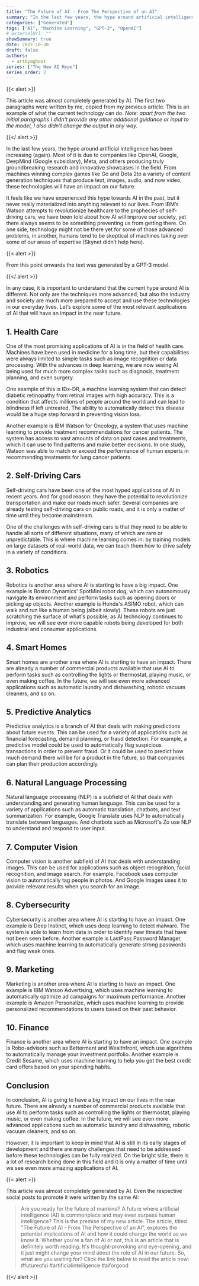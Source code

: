 ```yaml
---
title: "The Future of AI - From The Perspective of an AI"
summary: "In the last few years, the hype around artificial intelligence has been increasing (again). Most of it is due to truly groundbreaking research and innovative showcases in the field. From machines winning complex games like Go and Dota 2, to various content generation techniques, these technologies will impact our future."
categories: ["Generated"]
tags: ["AI", "Machine Learning", "GPT-3", "OpenAI"]
# externalUrl: ""
showSummary: true
date: 2022-10-30
draft: false
authors:
  - artbyaghost
series: ["The New AI Hype"]
series_order: 2
---
```


{{< alert >}}

This article was almost completely generated by AI. The first two paragraphs were written by me, copied from my previous article. This is an example of what the current technology can do. *Note: apart from the two initial paragraphs I didn't provide any other additional guidance or input to the model, I also didn't change the output in any way.*

{{</ alert >}}

In the last few years, the hype around artificial intelligence has been increasing (again). Most of it is due to companies like OpenAI, Google, DeepMind (Google subsidiary), Meta, and others producing truly groundbreaking research and innovative showcases in the field. From machines winning complex games like Go and Dota 2to a variety of content generation techniques that produce text, images, audio, and now video, these technologies will have an impact on our future.

It feels like we have experienced this hype towards AI in the past, but it never really materialized into anything relevant to our lives. From IBM’s Watson attempts to revolutionize healthcare to the prophecies of self-driving cars, we have been told about how AI will improve our society, yet there always seems to be something preventing us from getting there. On one side, technology might not be there yet for some of those advanced problems, in another, humans tend to be skeptical of machines taking over some of our areas of expertise (Skynet didn’t help here). 

{{< alert >}}

From this point onwards the text was generated by a GPT-3 model.

{{</ alert >}}


In any case, it is important to understand that the current hype around AI is different. Not only are the techniques more advanced, but also the industry and society are much more prepared to accept and use these technologies in our everyday lives. Let’s explore some of the most relevant applications of AI that will have an impact in the near future.

## 1. Health Care

One of the most promising applications of AI is in the field of health care. Machines have been used in medicine for a long time, but their capabilities were always limited to simple tasks such as image recognition or data processing. With the advances in deep learning, we are now seeing AI being used for much more complex tasks such as diagnosis, treatment planning, and even surgery.

One example of this is IDx-DR, a machine learning system that can detect diabetic retinopathy from retinal images with high accuracy. This is a condition that affects millions of people around the world and can lead to blindness if left untreated. The ability to automatically detect this disease would be a huge step forward in preventing vision loss.

Another example is IBM Watson for Oncology, a system that uses machine learning to provide treatment recommendations for cancer patients. The system has access to vast amounts of data on past cases and treatments, which it can use to find patterns and make better decisions. In one study, Watson was able to match or exceed the performance of human experts in recommending treatments for lung cancer patients.

## 2. Self-Driving Cars

Self-driving cars have been one of the most hyped applications of AI in recent years. And for good reason: they have the potential to revolutionize transportation and make our roads much safer. Several companies are already testing self-driving cars on public roads, and it is only a matter of time until they become mainstream.

One of the challenges with self-driving cars is that they need to be able to handle all sorts of different situations, many of which are rare or unpredictable. This is where machine learning comes in: by training models on large datasets of real-world data, we can teach them how to drive safely in a variety of conditions.

## 3. Robotics

Robotics is another area where AI is starting to have a big impact. One example is Boston Dynamics' SpotMini robot dog, which can autonomously navigate its environment and perform tasks such as opening doors or picking up objects. Another example is Honda's ASIMO robot, which can walk and run like a human being (albeit slowly). These robots are just scratching the surface of what's possible; as AI technology continues to improve, we will see ever more capable robots being developed for both industrial and consumer applications.

## 4. Smart Homes

Smart homes are another area where AI is starting to have an impact. There are already a number of commercial products available that use AI to perform tasks such as controlling the lights or thermostat, playing music, or even making coffee. In the future, we will see even more advanced applications such as automatic laundry and dishwashing, robotic vacuum cleaners, and so on.

## 5. Predictive Analytics

Predictive analytics is a branch of AI that deals with making predictions about future events. This can be used for a variety of applications such as financial forecasting, demand planning, or fraud detection. For example, a predictive model could be used to automatically flag suspicious transactions in order to prevent fraud. Or it could be used to predict how much demand there will be for a product in the future, so that companies can plan their production accordingly.

## 6. Natural Language Processing

Natural language processing (NLP) is a subfield of AI that deals with understanding and generating human language. This can be used for a variety of applications such as automatic translation, chatbots, and text summarization. For example, Google Translate uses NLP to automatically translate between languages. And chatbots such as Microsoft's Zo use NLP to understand and respond to user input.

## 7. Computer Vision

Computer vision is another subfield of AI that deals with understanding images. This can be used for applications such as object recognition, facial recognition, and image search. For example, Facebook uses computer vision to automatically tag people in photos. And Google Images uses it to provide relevant results when you search for an image.

## 8. Cybersecurity

Cybersecurity is another area where AI is starting to have an impact. One example is Deep Instinct, which uses deep learning to detect malware. The system is able to learn from data in order to identify new threats that have not been seen before. Another example is LastPass Password Manager, which uses machine learning to automatically generate strong passwords and flag weak ones.

## 9. Marketing

Marketing is another area where AI is starting to have an impact. One example is IBM Watson Advertising, which uses machine learning to automatically optimize ad campaigns for maximum performance. Another example is Amazon Personalize, which uses machine learning to provide personalized recommendations to users based on their past behavior.

## 10. Finance

Finance is another area where AI is starting to have an impact. One example is Robo-advisors such as Betterment and Wealthfront, which use algorithms to automatically manage your investment portfolio. Another example is Credit Sesame, which uses machine learning to help you get the best credit card offers based on your spending habits.

## Conclusion

In conclusion, AI is going to have a big impact on our lives in the near future. There are already a number of commercial products available that use AI to perform tasks such as controlling the lights or thermostat, playing music, or even making coffee. In the future, we will see even more advanced applications such as automatic laundry and dishwashing, robotic vacuum cleaners, and so on. 

However, it is important to keep in mind that AI is still in its early stages of development and there are many challenges that need to be addressed before these technologies can be fully realized. On the bright side, there is a lot of research being done in this field and it is only a matter of time until we see even more amazing applications of AI.


{{< alert >}}

This article was almost completely generated by AI. Even the respective social posts to promote it were written by the same AI: 

>Are you ready for the future of mankind? A future where artificial intelligence (AI) is commonplace and may even surpass human intelligence? This is the premise of my new article. The article, titled "The Future of AI - From The Perspective of an AI", explores the potential implications of AI and how it could change the world as we know it. Whether you're a fan of AI or not, this is an article that is definitely worth reading. It's thought-provoking and eye-opening, and it just might change your mind about the role of AI in our future. So, what are you waiting for? Click the link below to read the article now: #futureofai #artificialintelligence #aiforgood

{{</ alert >}}

